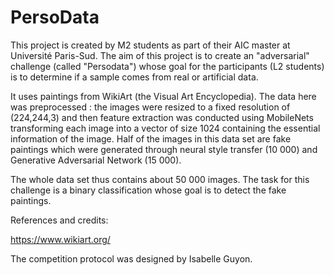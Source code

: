 # PersoData

This project is created by M2 students as part of their AIC master at Université Paris-Sud. The aim of this project is to create an "adversarial" challenge (called "Persodata") whose goal for the participants (L2 students) is to determine if a sample comes from real or artificial data.

It uses paintings from WikiArt (the Visual Art Encyclopedia). The data here was preprocessed : the images were resized to a fixed resolution of (224,244,3) and then feature extraction was conducted using MobileNets transforming each image into a vector of size 1024 containing the essential information of the image.
Half of the images in this data set are fake paintings which were generated through neural style transfer (10 000) and Generative Adversarial Network (15 000). 

The whole data set thus contains about 50 000 images.
The task for this challenge is a binary classification whose goal is to detect the fake paintings.

References and credits: 

https://www.wikiart.org/

The competition protocol was designed by Isabelle Guyon.

